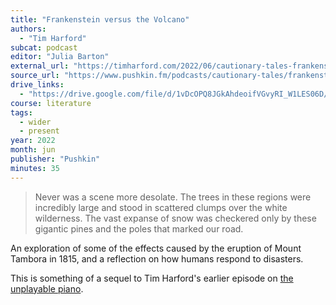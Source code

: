 ```yaml
---
title: "Frankenstein versus the Volcano"
authors:
  - "Tim Harford"
subcat: podcast
editor: "Julia Barton"
external_url: "https://timharford.com/2022/06/cautionary-tales-frankenstein-versus-the-volcano/"
source_url: "https://www.pushkin.fm/podcasts/cautionary-tales/frankenstein-versus-the-volcano"
drive_links:
  - "https://drive.google.com/file/d/1vDcOPQ8JGkAhdeoifVGvyRI_W1LES06D/view?usp=drivesdk"
course: literature
tags:
  - wider
  - present
year: 2022
month: jun
publisher: "Pushkin"
minutes: 35
---
```


> Never was a scene more desolate.
The trees in these regions were incredibly large and stood in scattered clumps over the white wilderness.
The vast expanse of snow was checkered only by these gigantic pines and the poles that marked our road.

An exploration of some of the effects caused by the eruption of Mount Tambora in 1815, and a reflection on how humans respond to disasters.

This is something of a sequel to Tim Harford's earlier episode on [the unplayable piano](/content/av/bowie-jazz-piano_harford-tim).
